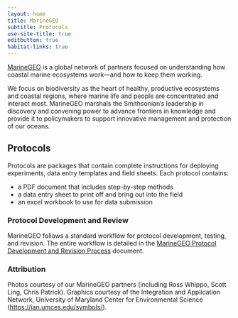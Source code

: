 ```yaml
---
layout: home
title: MarineGEO
subtitle: Protocols
use-site-title: true
editbutton: true
habitat-links: true
---
```

[MarineGEO](https://marinegeo.si.edu/) is a global network of partners focused on understanding how coastal marine ecosystems work—and how to keep them working.

We focus on biodiversity as the heart of healthy, productive ecosystems and coastal regions, where marine life and people are concentrated and interact most. MarineGEO marshals the Smithsonian’s leadership in discovery and convening power to advance frontiers in knowledge and provide it to policymakers to support innovative management and protection of our oceans.

## Protocols

Protocols are packages that contain complete instructions for deploying experiments, data entry templates and field sheets. Each protocol contains:
 - a PDF document that includes step-by-step methods
 - a data entry sheet to print off and bring out into the field
 - an excel workbook to use for data submission

### Protocol Development and Review

MarineGEO follows a standard workflow for protocol development, testing, and revision. The entire workflow is detailed in the [MarineGEO Protocol Development and Revision Process](downloads/Workflow-for-Developing-or-Revising-MarineGEO-Protocols-9-1-2020.pdf) document. 

### Attribution

Photos courtesy of our MarineGEO partners (including Ross Whippo, Scott Ling, Chris Patrick). Graphics courtesy of the Integration and Application Network, University of Maryland Center for Environmental Science (https://ian.umces.edu/symbols/).
